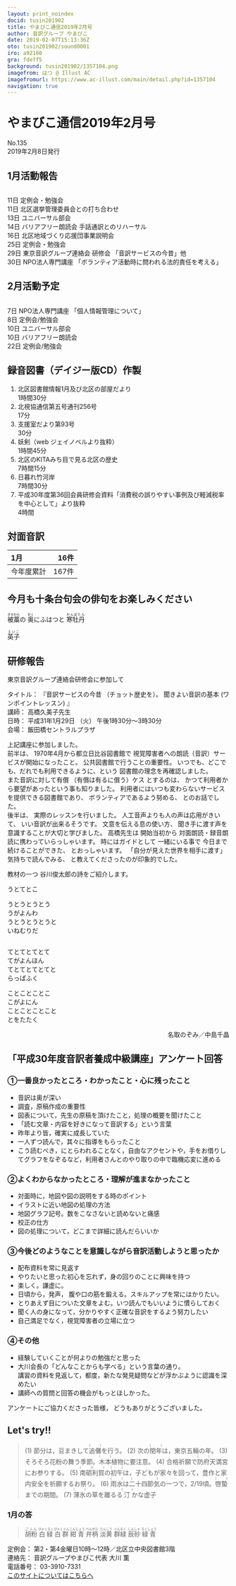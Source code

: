 ```yaml
---
layout: print_noindex
docid: tusin201902
title: やまびこ通信2019年2月号
author: 音訳グループ やまびこ
date: 2019-02-07T15:13:36Z
oto: tusin201902/sound0001
iro: a92160
gra: fdeff5
background: tusin201902/1357104.png
imagefrom: はつ @ Illust AC
imagefromurl: https://www.ac-illust.com/main/detail.php?id=1357104
navigation: true
---
```


# <span data-dur="4.4" data-begin="2.050" id="xmri_0001">やまびこ通信2019年2月号</span>

<span data-dur="2.722" data-begin="6.450" id="xmri_0002">No.135</span>  
<span data-dur="4.213" data-begin="9.172" id="xmri_0003">2019年2月8日発行</span>

## <span data-dur="2.723" data-begin="18.171" id="xmri_0006">1月活動報告</span>

<img class="migi" src="media/tusin201902/cut1.png" alt="" />

<span data-dur="1.544" data-begin="20.894" id="xmri_0007">11日</span>
<span data-dur="3.263" data-begin="22.438" id="xmri_0008">定例会・勉強会</span>  
<span data-dur="1.544" data-begin="25.701" id="xmri_0009">11日</span>
<span data-dur="4.153" data-begin="27.245" id="xmri_000A">北区選挙管理委員会との打ち合わせ</span>  
<span data-dur="1.525" data-begin="31.398" id="xmri_000B">13日</span>
<span data-dur="2.635" data-begin="32.923" id="xmri_000C">ユニバーサル部会</span>  
<span data-dur="1.357" data-begin="35.558" id="xmri_000D">14日</span>
<span data-dur="2.092" data-begin="36.915" id="xmri_000E">バリアフリー朗読会</span>
<span data-dur="3.175" data-begin="39.007" id="xmri_000F">手話通訳とのリハーサル</span>  
<span data-dur="1.562" data-begin="42.182" id="xmri_0010">16日</span>
<span data-dur="4.349" data-begin="43.744" id="xmri_0011">北区地域づくり応援団事業説明会</span>  
<span data-dur="1.571" data-begin="48.093" id="xmri_0012">25日</span>
<span data-dur="3.263" data-begin="49.664" id="xmri_0013">定例会・勉強会</span>  
<span data-dur="1.588" data-begin="52.927" id="xmri_0014">29日</span>
<span data-dur="2.661" data-begin="54.515" id="xmri_0015">東京音訳グループ連絡会</span>
<span data-dur="1.365" data-begin="57.176" id="xmri_0016">研修会</span>
<span data-dur="3.387" data-begin="58.541" id="xmri_0017">「音訳サービスの今昔」他</span>  
<span data-dur="1.52" data-begin="61.928" id="xmri_0018">30日</span>
<span data-dur="2.732" data-begin="63.448" id="xmri_0019">NPO法人専門講座</span>
<span data-dur="5.937" data-begin="66.180" id="xmri_001A">「ボランティア活動時に問われる法的責任を考える」</span>

## <span data-dur="2.586" data-begin="72.117" id="xmri_001B">2月活動予定</span>

<img class="migi" src="media/tusin201902/cut2.png" alt="" />

<span data-dur="1.103" data-begin="74.703" id="xmri_001C">7日</span>
<span data-dur="2.732" data-begin="75.806" id="xmri_001D">NPO法人専門講座</span>
<span data-dur="3.331" data-begin="78.538" id="xmri_001E">「個人情報管理について」</span>  
<span data-dur="1.08" data-begin="81.869" id="xmri_001F">8日</span>
<span data-dur="3.263" data-begin="82.949" id="xmri_0020">定例会/勉強会</span>  
<span data-dur="1.026" data-begin="86.212" id="xmri_0021">10日</span>
<span data-dur="2.634" data-begin="87.238" id="xmri_0022">ユニバーサル部会</span>  
<span data-dur="1.025" data-begin="89.872" id="xmri_0023">10日</span>
<span data-dur="2.942" data-begin="90.897" id="xmri_0024">バリアフリー朗読会</span>  
<span data-dur="1.637" data-begin="93.839" id="xmri_0025">22日</span>
<span data-dur="3.963" data-begin="95.476" id="xmri_0026">定例会/勉強会</span>

## <span data-dur="4.643" data-begin="99.439" id="xmri_0027">録音図書（デイジー版CD）作製</span>

1. <span data-dur="4.378" data-begin="106.666" id="xmri_002A">北区図書館情報1月及び北区の部屋だより</span>  
<span data-dur="2.613" data-begin="111.044" id="xmri_002B">1時間30分</span>
2. <span data-dur="4.458" data-begin="114.389" id="xmri_002D">北視協通信第五号通刊256号</span>  
<span data-dur="1.952" data-begin="118.847" id="xmri_002E">17分</span>
3. <span data-dur="3.01" data-begin="121.792" id="xmri_0030">支援室だより第93号</span>  
<span data-dur="1.993" data-begin="124.802" id="xmri_0031">30分</span>
4. <span data-dur="1.228" data-begin="127.703" id="xmri_0033">妖剣</span><span data-dur="2.597" data-begin="128.931" id="xmri_0034">（web ジェイノベルより抜粋）</span>  
<span data-dur="2.794" data-begin="131.528" id="xmri_0035">1時間45分</span>
5. <span data-dur="3.374" data-begin="135.114" id="xmri_0037">北区のKITAみち目で見る北区の歴史</span>  
<span data-dur="2.501" data-begin="138.488" id="xmri_0038">7時間15分</span>
6. </span> <span data-dur="1.71" data-begin="141.981" id="xmri_003A">日暮れ竹河岸</span>  
<span data-dur="2.613" data-begin="143.691" id="xmri_003B">7時間30分</span>
7. </span> <span data-dur="5.412" data-begin="147.155" id="xmri_003D">平成30年度第36回会員研修会資料</span><span data-dur="6.437" data-begin="152.567" id="xmri_003E">「消費税の誤りやすい事例及び軽減税率を中心として」より抜粋</span>  
<span data-dur="2.761" data-begin="159.004" id="xmri_003F">4時間</span>

## <span data-dur="2.068" data-begin="161.765" id="xmri_0040">対面音訳</span>

<span data-dur="1.25" data-begin="163.833" id="xmri_0041">1月</span>|<span data-dur="2.309" data-begin="165.083" id="xmri_0042">16件</span>
|:---|---:|
<span data-dur="1.785" data-begin="167.392" id="xmri_0043">今年度累計</span>|<span data-dur="3.593" data-begin="169.177" id="xmri_0044">167件</span>

## <span data-dur="4.953" data-begin="172.770" id="xmri_0045">今月も十条台句会の俳句をお楽しみください</span>

<span data-dur="11.484" data-begin="177.723" id="xmri_0046"><ruby>被藁<rt>きせわら</rt></ruby>の <ruby>奥<rt>おく</rt></ruby>にふはつと <ruby>寒牡丹<rt>かんぼたん</rt></ruby></span>

<span data-dur="2.582" data-begin="189.207" id="xmri_004C" class="haigo"><ruby>英子<rt>えいこ</rt></ruby></span>

## <span data-dur="2.172" data-begin="191.789" id="xmri_004D">研修報告</span>

<span data-dur="4.769" data-begin="193.961" id="xmri_004E">東京音訳グループ連絡会研修会に参加して</span>

<span data-dur="1.054" data-begin="198.730" id="xmri_004F">タイトル：</span>
<span data-dur="2.357" data-begin="199.784" id="xmri_0050">『音訳サービスの今昔</span>
<span data-dur="2.442" data-begin="202.141" id="xmri_0051">（チョット歴史を）。</span>
<span data-dur="2.215" data-begin="204.583" id="xmri_0052">聞きよい音訳の基本</span>
<span data-dur="2.465" data-begin="206.798" id="xmri_0053">(ワンポイントレッスン) 』</span>  
<span data-dur="0.989" data-begin="209.263" id="xmri_0054">講師：</span>
<span data-dur="2.628" data-begin="210.252" id="xmri_0055">高橋久美子先生</span>  
<span data-dur="1.101" data-begin="212.880" id="xmri_0056">日時：</span>
<span data-dur="3.941" data-begin="213.981" id="xmri_0057">平成31年1月29日</span>
<span data-dur="1.118" data-begin="217.922" id="xmri_0058">（火）</span>
<span data-dur="4.473" data-begin="219.040" id="xmri_0059">午後1時30分～3時30分</span>  
<span data-dur="1.165" data-begin="223.513" id="xmri_005A">会場：</span>
<span data-dur="3.361" data-begin="224.678" id="xmri_005B">飯田橋セントラルプラザ</span>

<span data-dur="4.009" data-begin="228.039" id="xmri_005C">上記講座に参加しました。</span>  
<span data-dur="1.353" data-begin="232.048" id="xmri_005D">前半は、</span>
<span data-dur="4.695" data-begin="233.401" id="xmri_005E">1970年4月から都立日比谷図書館で</span>
<span data-dur="6.094" data-begin="238.096" id="xmri_005F">視覚障害者への朗読（音訳）サービスが開始になったこと。</span>
<span data-dur="4.179" data-begin="244.190" id="xmri_0060">公共図書館で行うことの重要性。</span>
<span data-dur="4.437" data-begin="248.369" id="xmri_0061">いつでも、どこでも、だれでも利用できるように、という</span>
<span data-dur="4.274" data-begin="252.806" id="xmri_0062">図書館の理念を再確認しました。</span>  
<span data-dur="3.538" data-begin="257.080" id="xmri_0063">また音訳に対して有償</span>
<span data-dur="2.899" data-begin="260.618" id="xmri_0064">（有償は有るに償う）ケス</span>
<span data-dur="1.312" data-begin="263.517" id="xmri_0065">とするのは、</span>
<span data-dur="5.763" data-begin="264.829" id="xmri_0066">かつて利用者から要望があったという事も知りました。</span>
<span data-dur="5.509" data-begin="270.592" id="xmri_0067">利用者にはいつも変わらないサービスを提供できる図書館であり、</span>
<span data-dur="2.49" data-begin="276.101" id="xmri_0068">ボランティアであるよう努める、</span>
<span data-dur="3.007" data-begin="278.591" id="xmri_0069">とのお話でした。</span>  
<span data-dur="1.272" data-begin="281.598" id="xmri_006A">後半は、</span>
<span data-dur="3.519" data-begin="282.870" id="xmri_006B">実際のレッスンを行いました。</span>
<span data-dur="4.722" data-begin="286.389" id="xmri_006C">人工音声よりも人の声は応用がきいて、</span>
<span data-dur="3.275" data-begin="291.111" id="xmri_006D">いい音訳が出来るそうです。</span>
<span data-dur="2.647" data-begin="294.386" id="xmri_006E">文意を伝える息の使い方、</span>
<span data-dur="5.41" data-begin="297.033" id="xmri_006F">聞き手に渡す声を意識することが大切と学びました。</span>
<span data-dur="1.85" data-begin="302.443" id="xmri_0070">高橋先生は</span>
<span data-dur="1.552" data-begin="304.293" id="xmri_0071">開始当初から</span>
<span data-dur="5.301" data-begin="305.845" id="xmri_0072">対面朗読・録音朗読に携わっていらっしゃいます。</span>
<span data-dur="1.929" data-begin="311.146" id="xmri_0073">時にはガイドとして</span>
<span data-dur="1.743" data-begin="313.075" id="xmri_0074">一緒にいる事で</span>
<span data-dur="2.444" data-begin="314.818" id="xmri_0075">今日まで続けることができた、</span>
<span data-dur="2.362" data-begin="317.262" id="xmri_0076">とおっしゃいます。</span>
<span data-dur="4.348" data-begin="319.624" id="xmri_0077">「自分が見えた世界を相手に渡す」気持ちで読んでみる、</span>
<span data-dur="4.428" data-begin="323.972" id="xmri_0078">と教えてくださったのが印象的でした。</span>

<span data-dur="1.622" data-begin="328.400" id="xmri_0079">教材の一つ</span>
<span data-dur="4.609" data-begin="330.022" id="xmri_007A">谷川俊太郎の詩をご紹介します。</span>

<div>
<span data-dur="2.187" data-begin="334.631" id="xmri_007B">うとてとこ</span>

<span data-dur="2.162" data-begin="336.818" id="xmri_007C">うとうとうとう</span>  
<span data-dur="1.84" data-begin="338.980" id="xmri_007D">うがよんわ</span>  
<span data-dur="2.342" data-begin="340.820" id="xmri_007E">うとうとうとうと</span>  
<span data-dur="2.402" data-begin="343.162" id="xmri_007F">いねむりだ</span>

<img class="migi" src="media/tusin201902/cut3.png" alt="" />

<span data-dur="2.202" data-begin="345.564" id="xmri_0080">てとてとてとて</span>  
<span data-dur="1.994" data-begin="347.766" id="xmri_0081">てがよんほん</span>  
<span data-dur="2.226" data-begin="349.760" id="xmri_0082">てとてとてとてと</span>  
<span data-dur="2.546" data-begin="351.986" id="xmri_0083">らっぱふく</span>

<span data-dur="2.156" data-begin="354.532" id="xmri_0084">ことことことこ</span>  
<span data-dur="1.894" data-begin="356.688" id="xmri_0085">こがよにん</span>  
<span data-dur="2.297" data-begin="358.582" id="xmri_0086">ことことことこと</span>  
<span data-dur="1.769" data-begin="360.879" id="xmri_0087">とをたたく</span>
</div>

<div style="text-align: right;">
<span data-dur="1.435" data-begin="362.648" id="xmri_0088">名取のぞみ／</span><span data-dur="3.244" data-begin="364.083" id="xmri_0089">中島千晶</span>
</div>

## <span data-dur="6.105" data-begin="367.327" id="xmri_008A">「平成30年度音訳者養成中級講座」アンケート回答</span>

### <span data-dur="1.226" data-begin="373.432" id="xmri_008B">①</span><span data-dur="5.543" data-begin="374.658" id="xmri_008C">一番良かったところ・わかったこと・心に残ったこと</span>

- <span data-dur="3.22" data-begin="380.201" id="xmri_008D">音訳は奥が深い</span>
- <span data-dur="2.632" data-begin="383.421" id="xmri_008E">調査，原稿作成の</span><span data-dur="2.38" data-begin="386.053" id="xmri_008F">重要性</span>
- <span data-dur="1.81" data-begin="388.433" id="xmri_0090">図表について，</span><span data-dur="2.904" data-begin="390.243" id="xmri_0091">先生の原稿を頂けたこと，</span><span data-dur="3.246" data-begin="393.147" id="xmri_0092">処理の概要を聞けたこと</span>
- <span data-dur="2.491" data-begin="396.893" id="xmri_0094">「読む文章・内容を</span><span data-dur="2.221" data-begin="399.384" id="xmri_0095">好きになって音訳する」</span><span data-dur="2.383" data-begin="401.605" id="xmri_0096">という言葉</span>
- <span data-dur="1.867" data-begin="403.988" id="xmri_0097">昨年より皆，</span><span data-dur="3.224" data-begin="405.855" id="xmri_0098">確実に成長していた</span>
- <span data-dur="1.727" data-begin="409.079" id="xmri_0099">一人ずつ読んで，</span><span data-dur="3.415" data-begin="410.806" id="xmri_009A">其々に指導をもらったこと</span>
- <span data-dur="1.384" data-begin="414.221" id="xmri_009B">こう読むべき，</span><span data-dur="1.902" data-begin="415.605" id="xmri_009C">にとらわれることなく，</span><span data-dur="2.039" data-begin="417.507" id="xmri_009D">自由なアクセントや，</span><span data-dur="2.533" data-begin="419.546" id="xmri_009E">手をお借りしてグラフをなぞるなど，</span><span data-dur="2.649" data-begin="422.079" id="xmri_009F">利用者さんとのやり取りの中で</span><span data-dur="3.48" data-begin="424.728" id="xmri_00A0">臨機応変に進める</span>

### <span data-dur="1.026" data-begin="428.208" id="xmri_00A1">②</span><span data-dur="2.263" data-begin="429.234" id="xmri_00A2">よくわからなかったところ</span><span data-dur="3.182" data-begin="431.497" id="xmri_00A3">・理解が進まなかったこと</span>

- <span data-dur="1.319" data-begin="434.679" id="xmri_00A4">対面時に，</span><span data-dur="4.188" data-begin="435.998" id="xmri_00A5">地図や図の説明をする時のポイント</span>
- <span data-dur="3.846" data-begin="440.186" id="xmri_00A6">イラストに近い地図の処理の方法</span>
- <span data-dur="2.814" data-begin="444.032" id="xmri_00A7">地図グラフ記号。</span><span data-dur="3.826" data-begin="446.846" id="xmri_00A8">数をこなさないと読めないと痛感</span>
- <span data-dur="2.509" data-begin="450.672" id="xmri_00A9">校正の仕方</span>
- <span data-dur="1.891" data-begin="453.181" id="xmri_00AA">図の処理について，</span><span data-dur="3.992" data-begin="455.072" id="xmri_00AB">どこまで詳細に読んだらいいか</span>

### <span data-dur="1.215" data-begin="459.064" id="xmri_00AC">③</span><span data-dur="6.493" data-begin="460.279" id="xmri_00AD">今後どのようなことを意識しながら音訳活動しようと思ったか</span>

- <span data-dur="3.37" data-begin="466.772" id="xmri_00AE">配布資料を常に見返す</span>
- <span data-dur="2.996" data-begin="470.142" id="xmri_00AF">やりたいと思った初心を忘れず，</span><span data-dur="3.45" data-begin="473.138" id="xmri_00B0">身の回りのことに興味を持つ</span>
- <span data-dur="1.914" data-begin="476.588" id="xmri_00B1">楽しく。</span><span data-dur="2.421" data-begin="478.502" id="xmri_00B2">謙虚に。</span>
- <span data-dur="1.304" data-begin="480.923" id="xmri_00B3">日頃から，</span><span data-dur="1.23" data-begin="482.227" id="xmri_00B4">発声，</span>
<span data-dur="3.193" data-begin="483.457" id="xmri_00B5">腹や口の筋を鍛える。</span><span data-dur="3.845" data-begin="486.650" id="xmri_00B6">スキルアップを常にはかりたい。</span>
- <span data-dur="3.557" data-begin="490.495" id="xmri_00B7">とりあえず目についた文章をよむ。</span><span data-dur="3.617" data-begin="494.052" id="xmri_00B8">いつ読んでもいいように慣らしておく</span>
- <span data-dur="1.984" data-begin="497.669" id="xmri_00B9">聞く人の身になって，</span><span data-dur="5.345" data-begin="499.653" id="xmri_00BA">分かりやすく正確な音訳をするよう努力したい</span>
- <span data-dur="1.802" data-begin="504.998" id="xmri_00BB">自己満足でなく，</span><span data-dur="3.793" data-begin="506.800" id="xmri_00BC">視覚障害者の立場に立つ</span>

### <span data-dur="1.154" data-begin="510.593" id="xmri_00BD">④</span><span data-dur="2.067" data-begin="511.747" id="xmri_00BE">その他</span>

- <span data-dur="4.955" data-begin="513.814" id="xmri_00BF">経験していくことが何よりの勉強だと思った</span>
- <span data-dur="1.874" data-begin="518.769" id="xmri_00C0">大川会長の</span><span data-dur="4.312" data-begin="520.643" id="xmri_00C1">「どんなことからも学べる」という言葉の通り。</span>  
<span data-dur="2.435" data-begin="524.955" id="xmri_00C2">講習の資料を見返して，</span><span data-dur="0.853" data-begin="527.390" id="xmri_00C3">都度，</span><span data-dur="3.533" data-begin="528.243" id="xmri_00C4">新たな発見疑問などが浮かぶように</span><span data-dur="2.705" data-begin="531.776" id="xmri_00C5">認識を深めたい</span>
- <span data-dur="5.192" data-begin="534.481" id="xmri_00C6">講師への質問と回答の機会がもっとほしかった。</span>

<span data-dur="3.061" data-begin="541.373" id="xmri_00C8">アンケートにご協力くださった皆様，</span>
<span data-dur="3.256" data-begin="544.434" id="xmri_00C9">どうもありがとうございました。</span>

## <span data-dur="1.749" data-begin="549.740" id="xmri_00CB">Let's try!!</span>

<blockquote markdown="1">
(1) 節分は，豆まきして<ruby>追儺<rt>(　　　)</rt></ruby>を行う。  
(2) 次の<ruby>閏年<rt>(　　　)</rt></ruby>は，東京五輪の年。  
(3) そろそろ花粉の舞う季節。<ruby>木本<rt>(　　　)</rt></ruby>植物に要注意。  
(4) 合格祈願で<ruby>防府<rt>(　　　)</rt></ruby>天満宮にお参りする。  
(5) <ruby>南砺<rt>(　　　)</rt></ruby><ruby>利賀<rt>(　　　)</rt></ruby>の<ruby>初午<rt>(　　　)</rt></ruby>は，子どもが家々を回って，豊作と家内安全を祈願するお祭り。  
(6) <ruby>雨水<rt>(　　　)</rt></ruby>は<ruby>二十四節気<rt>(　　　)</rt></ruby>の一つで，2/19頃。<ruby>啓蟄<rt>(　　　)</rt></ruby>までの期間。  
(7) <ruby>薄氷<rt>(　　　)</rt></ruby>の草を離るる<ruby>汀<rt>(　　　)</rt></ruby>かな虚子
</blockquote>

### <span data-dur="2.208" data-begin="555.302" id="xmri_00CD">1月の答</span>

<blockquote markdown="1">
<span data-dur="1.695" data-begin="557.510" id="xmri_00CE"><ruby>胡粉<rt>ごふん</rt></ruby></span>  
<span data-dur="1.852" data-begin="559.205" id="xmri_00CF"><ruby>白緑<rt>びゃくろく</rt></ruby></span>  
<span data-dur="1.807" data-begin="561.057" id="xmri_00D0"><ruby>白群<rt>びゃくぐん</rt></ruby></span>  
<span data-dur="1.678" data-begin="562.864" id="xmri_00D1"><ruby>紺青<rt>こんじょう</rt></ruby></span>  
<span data-dur="1.702" data-begin="564.542" id="xmri_00D2"><ruby>弁柄<rt>べんがら</rt></ruby></span>  
<span data-dur="1.676" data-begin="566.244" id="xmri_00D3"><ruby>淡黄<rt>たんこう</rt></ruby></span>  
<span data-dur="1.792" data-begin="567.920" id="xmri_00D4"><ruby>群緑<rt>ぐんろく</rt></ruby></span>  
<span data-dur="1.774" data-begin="569.712" id="xmri_00D5"><ruby>辰砂<rt>しんしゃ</rt></ruby></span>  
<span data-dur="1.751" data-begin="571.486" id="xmri_00D6"><ruby>緑青<rt>ろくしょう</rt></ruby></span>
</blockquote>

<span data-dur="1.272" data-begin="573.237" id="xmri_00D7">定例会：</span>
<span data-dur="7.34" data-begin="574.509" id="xmri_00D8">第2・第4金曜日10時～12時／北区立中央図書館3階</span>  
<span data-dur="1.446" data-begin="581.849" id="xmri_00D9">連絡先：</span>
<span data-dur="4.375" data-begin="583.295" id="xmri_00DA">音訳グループやまびこ代表 大川 薫</span>  
<span data-dur="1.627" data-begin="587.670" id="xmri_00DB">電話番号：</span>
<span data-dur="4.069" data-begin="589.297" id="xmri_00DC">03-3910-7331</span>  
<span data-dur="2.525" data-begin="593.366" id="xmri_00DD"><a href="mailto:ymbk2016ml@gmail.com?Subject=やまびこウェブサイトについて" data-dur="2.282" data-begin="595.891" id="xmri_00DE">このサイトについてはこちらへ</a></span>

